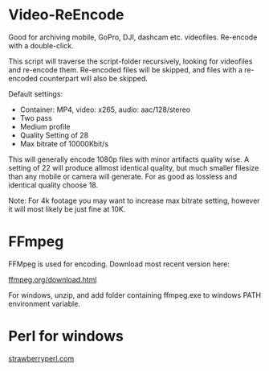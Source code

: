 # Video-ReEncode

Good for archiving mobile, GoPro, DJI, dashcam etc. videofiles. Re-encode with a double-click.

This script will traverse the script-folder recursively, looking for videofiles and re-encode them. Re-encoded files will be skipped, and files with a re-encoded counterpart will also be skipped.

Default settings:
* Container: MP4, video: x265, audio: aac/128/stereo
* Two pass
* Medium profile
* Quality Setting of 28
* Max bitrate of 10000Kbit/s

This will generally encode 1080p files with minor artifacts quality wise. A setting of 22 will produce allmost identical quality, but much smaller filesize than any mobile or camera will generate. For as good as lossless and identical quality choose 18.

Note: For 4k footage you may want to increase max bitrate setting, however it will most likely be just fine at 10K.

# FFmpeg

FFMpeg is used for encoding. Download most recent version here:

[ffmpeg.org/download.html](https://ffmpeg.org/download.html)

For windows, unzip, and add folder containing ffmpeg.exe to windows PATH environment variable.

# Perl for windows

[strawberryperl.com](https://strawberryperl.com/)


